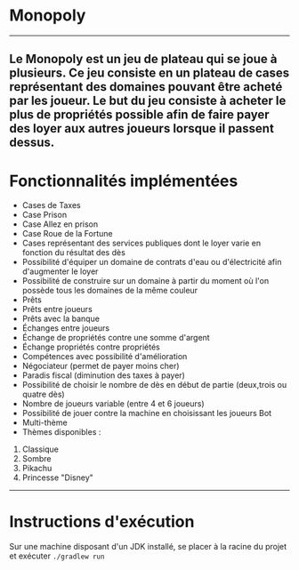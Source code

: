 # Monopoly
---
Le Monopoly est un jeu de plateau qui se joue à plusieurs.
Ce jeu consiste en un plateau de cases représentant des domaines pouvant être acheté par les joueur.
Le but du jeu consiste à acheter le plus de propriétés possible afin de faire payer des loyer aux autres joueurs lorsque il passent dessus.
---
# Fonctionnalités implémentées
* Cases de Taxes
* Case Prison
* Case Allez en prison
* Case Roue de la Fortune
* Cases représentant des services publiques dont le loyer varie en fonction du résultat des dès
* Possibilité d'équiper un domaine de contrats d'eau ou d'électricité afin d'augmenter le loyer
* Possibilité de construire sur un domaine à partir du moment où l'on possède tous les domaines de la même couleur
* Prêts
 * Prêts entre joueurs
 * Prêts avec la banque
* Échanges entre joueurs
 * Échange de propriétés contre une somme d'argent
 * Échange propriétés contre propriétés
* Compétences avec possibilité d'amélioration
 * Négociateur (permet de payer moins cher)
 * Paradis fiscal (diminution des taxes à payer)
* Possibilité de choisir le nombre de dès en début de partie (deux,trois ou quatre dès)
* Nombre de joueurs variable (entre 4 et 6 joueurs)
* Possibilité de jouer contre la machine en choisissant les joueurs Bot
* Multi-thème
* Thèmes disponibles :
 1. Classique
 2. Sombre
 3. Pikachu
 4. Princesse "Disney"
---
# Instructions d'exécution
Sur une machine disposant d'un JDK installé, se placer à la racine du projet et exécuter ```./gradlew run```

